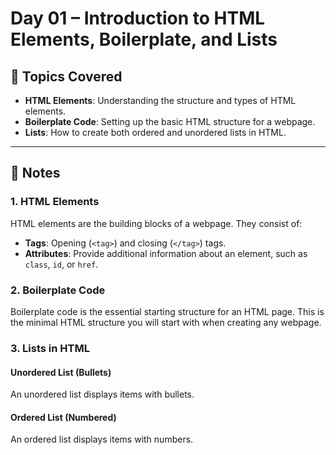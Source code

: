 
# Day 01 – Introduction to HTML Elements, Boilerplate, and Lists

## 📌 Topics Covered

- **HTML Elements**: Understanding the structure and types of HTML elements.
- **Boilerplate Code**: Setting up the basic HTML structure for a webpage.
- **Lists**: How to create both ordered and unordered lists in HTML.

---

## 🧠 Notes

### 1. **HTML Elements**
HTML elements are the building blocks of a webpage. They consist of:
- **Tags**: Opening (`<tag>`) and closing (`</tag>`) tags.
- **Attributes**: Provide additional information about an element, such as `class`, `id`, or `href`.

### 2. **Boilerplate Code**
Boilerplate code is the essential starting structure for an HTML page. This is the minimal HTML structure you will start with when creating any webpage.

### 3. **Lists in HTML**

#### **Unordered List (Bullets)**
An unordered list displays items with bullets.

#### **Ordered List (Numbered)**
An ordered list displays items with numbers.


